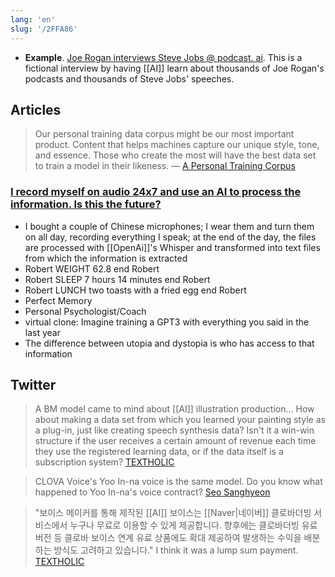 ```yaml
---
lang: 'en'
slug: '/2FFA86'
---
```


- **Example**. [Joe Rogan interviews Steve Jobs @ podcast. ai](https://podcast.ai/).
  This is a fictional interview by having [[AI]] learn about thousands of Joe Rogan's podcasts and thousands of Steve Jobs' speeches.

## Articles

> Our personal training data corpus might be our most important product. Content that helps machines capture our unique style, tone, and essence. Those who create the most will have the best data set to train a model in their likeness. — [A Personal Training Corpus](https://matt-rickard.ghost.io/personal-data-training-corpus/)

### [I record myself on audio 24x7 and use an AI to process the information. Is this the future?](https://roberdam.com/en/wisper.html)

- I bought a couple of Chinese microphones; I wear them and turn them on all day, recording everything I speak; at the end of the day, the files are processed with [[OpenAi]]'s Whisper and transformed into text files from which the information is extracted
- Robert WEIGHT 62.8 end Robert
- Robert SLEEP 7 hours 14 minutes end Robert
- Robert LUNCH two toasts with a fried egg end Robert
- Perfect Memory
- Personal Psychologist/Coach
- virtual clone: Imagine training a GPT3 with everything you said in the last year
- The difference between utopia and dystopia is who has access to that information

## Twitter

> A BM model came to mind about [[AI]] illustration production... How about making a data set from which you learned your painting style as a plug-in, just like creating speech synthesis data? Isn't it a win-win structure if the user receives a certain amount of revenue each time they use the registered learning data, or if the data itself is a subscription system? [TEXTHOLIC](https://twitter.com/TextholicJ/status/1580025435886301184)

> CLOVA Voice's Yoo In-na voice is the same model. Do you know what happened to Yoo In-na's voice contract? [Seo Sanghyeon](https://twitter.com/sanxiyn/status/1580026854739542016)

> "보이스 메이커를 통해 제작된 [[AI]] 보이스는 [[Naver|네이버]] 클로바더빙 서비스에서 누구나 무료로 이용할 수 있게 제공합니다. 향후에는 클로바더빙 유료 버전 등 클로바 보이스 연계 유료 상품에도 확대 제공하여 발생하는 수익을 배분하는 방식도 고려하고 있습니다." I think it was a lump sum payment. [TEXTHOLIC](https://twitter.com/TextholicJ/status/1580028575708639234)
